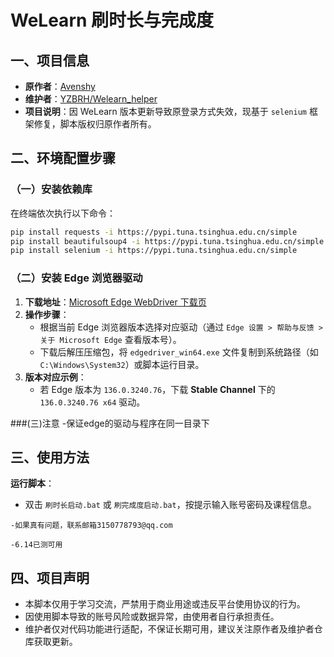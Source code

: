 
# WeLearn 刷时长与完成度

## 一、项目信息
- **原作者**：[Avenshy](https://github.com/Avenshy)  
- **维护者**：[YZBRH/Welearn_helper](https://github.com/YZBRH/Welearn_helper)  
- **项目说明**：因 WeLearn 版本更新导致原登录方式失效，现基于 `selenium` 框架修复，脚本版权归原作者所有。


## 二、环境配置步骤

### （一）安装依赖库
在终端依次执行以下命令：  
```bash
pip install requests -i https://pypi.tuna.tsinghua.edu.cn/simple
pip install beautifulsoup4 -i https://pypi.tuna.tsinghua.edu.cn/simple
pip install selenium -i https://pypi.tuna.tsinghua.edu.cn/simple
```  


### （二）安装 Edge 浏览器驱动
1. **下载地址**：[Microsoft Edge WebDriver 下载页](https://developer.microsoft.com/en-us/microsoft-edge/tools/webdriver/?form=MA13LH#downloads)  
2. **操作步骤**：  
   - 根据当前 Edge 浏览器版本选择对应驱动（通过 `Edge 设置 > 帮助与反馈 > 关于 Microsoft Edge` 查看版本号）。  
   - 下载后解压压缩包，将 `edgedriver_win64.exe` 文件复制到系统路径（如 `C:\Windows\System32`）或脚本运行目录。  
3. **版本对应示例**：  
   - 若 Edge 版本为 `136.0.3240.76`，下载 **Stable Channel** 下的 `136.0.3240.76 x64` 驱动。

###(三)注意
    -保证edge的驱动与程序在同一目录下
## 三、使用方法

 **运行脚本**：  
   - 双击 `刷时长启动.bat` 或 `刷完成度启动.bat`，按提示输入账号密码及课程信息。  

    -如果真有问题，联系邮箱3150778793@qq.com

    -6.14已测可用
## 四、项目声明
- 本脚本仅用于学习交流，严禁用于商业用途或违反平台使用协议的行为。  
- 因使用脚本导致的账号风险或数据异常，由使用者自行承担责任。  
- 维护者仅对代码功能进行适配，不保证长期可用，建议关注原作者及维护者仓库获取更新。






